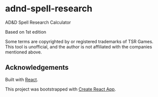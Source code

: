 # adnd-spell-research

AD&amp;D Spell Research Calculator

Based on 1st edition

Some terms are copyrighted by or registered trademarks of TSR Games. This tool is unofficial, and the author is not affiliated with the companies mentioned above.

## Acknowledgements

Built with [React](https://reactjs.org/).

This project was bootstrapped with [Create React App](https://github.com/facebook/create-react-app).
